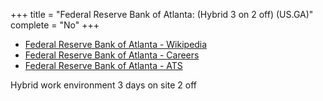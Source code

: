 +++
title = "Federal Reserve Bank of Atlanta: (Hybrid 3 on 2 off) (US.GA)"
complete = "No"
+++

* [Federal Reserve Bank of Atlanta - Wikipedia](https://en.wikipedia.org/wiki/Federal_Reserve_Bank_of_Atlanta)
* [Federal Reserve Bank of Atlanta - Careers](https://www.atlantafed.org/about/careers)
* [Federal Reserve Bank of Atlanta - ATS](https://rb.wd5.myworkdayjobs.com/FRS?hiringCompany=7186c32a743f01bdfedfb3caaf012e0c)

Hybrid work environment 3 days on site 2 off


